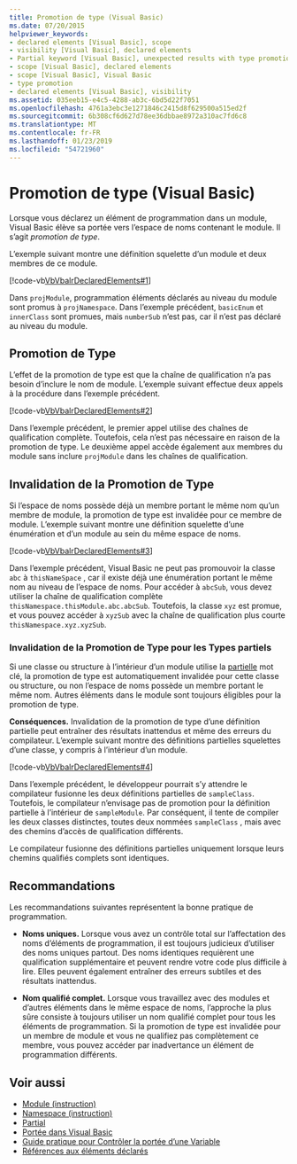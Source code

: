 ```yaml
---
title: Promotion de type (Visual Basic)
ms.date: 07/20/2015
helpviewer_keywords:
- declared elements [Visual Basic], scope
- visibility [Visual Basic], declared elements
- Partial keyword [Visual Basic], unexpected results with type promotion
- scope [Visual Basic], declared elements
- scope [Visual Basic], Visual Basic
- type promotion
- declared elements [Visual Basic], visibility
ms.assetid: 035eeb15-e4c5-4288-ab3c-6bd5d22f7051
ms.openlocfilehash: 4761a3ebc3e1271846c2415d8f629500a515ed2f
ms.sourcegitcommit: 6b308cf6d627d78ee36dbbae8972a310ac7fd6c8
ms.translationtype: MT
ms.contentlocale: fr-FR
ms.lasthandoff: 01/23/2019
ms.locfileid: "54721960"
---
```

# <a name="type-promotion-visual-basic"></a>Promotion de type (Visual Basic)
Lorsque vous déclarez un élément de programmation dans un module, Visual Basic élève sa portée vers l’espace de noms contenant le module. Il s’agit *promotion de type*.  
  
 L’exemple suivant montre une définition squelette d’un module et deux membres de ce module.  
  
 [!code-vb[VbVbalrDeclaredElements#1](../../../../visual-basic/programming-guide/language-features/declared-elements/codesnippet/VisualBasic/type-promotion_1.vb)]  
  
 Dans `projModule`, programmation éléments déclarés au niveau du module sont promus à `projNamespace`. Dans l’exemple précédent, `basicEnum` et `innerClass` sont promues, mais `numberSub` n’est pas, car il n’est pas déclaré au niveau du module.  
  
## <a name="effect-of-type-promotion"></a>Promotion de Type  
 L’effet de la promotion de type est que la chaîne de qualification n’a pas besoin d’inclure le nom de module. L’exemple suivant effectue deux appels à la procédure dans l’exemple précédent.  
  
 [!code-vb[VbVbalrDeclaredElements#2](../../../../visual-basic/programming-guide/language-features/declared-elements/codesnippet/VisualBasic/type-promotion_2.vb)]  
  
 Dans l’exemple précédent, le premier appel utilise des chaînes de qualification complète. Toutefois, cela n’est pas nécessaire en raison de la promotion de type. Le deuxième appel accède également aux membres du module sans inclure `projModule` dans les chaînes de qualification.  
  
## <a name="defeat-of-type-promotion"></a>Invalidation de la Promotion de Type  
 Si l’espace de noms possède déjà un membre portant le même nom qu’un membre de module, la promotion de type est invalidée pour ce membre de module. L’exemple suivant montre une définition squelette d’une énumération et d’un module au sein du même espace de noms.  
  
 [!code-vb[VbVbalrDeclaredElements#3](../../../../visual-basic/programming-guide/language-features/declared-elements/codesnippet/VisualBasic/type-promotion_3.vb)]  
  
 Dans l’exemple précédent, Visual Basic ne peut pas promouvoir la classe `abc` à `thisNameSpace` , car il existe déjà une énumération portant le même nom au niveau de l’espace de noms. Pour accéder à `abcSub`, vous devez utiliser la chaîne de qualification complète `thisNamespace.thisModule.abc.abcSub`. Toutefois, la classe `xyz` est promue, et vous pouvez accéder à `xyzSub` avec la chaîne de qualification plus courte `thisNamespace.xyz.xyzSub`.  
  
### <a name="defeat-of-type-promotion-for-partial-types"></a>Invalidation de la Promotion de Type pour les Types partiels  
 Si une classe ou structure à l’intérieur d’un module utilise la [partielle](../../../../visual-basic/language-reference/modifiers/partial.md) mot clé, la promotion de type est automatiquement invalidée pour cette classe ou structure, ou non l’espace de noms possède un membre portant le même nom. Autres éléments dans le module sont toujours éligibles pour la promotion de type.  
  
 **Conséquences.** Invalidation de la promotion de type d’une définition partielle peut entraîner des résultats inattendus et même des erreurs du compilateur. L’exemple suivant montre des définitions partielles squelettes d’une classe, y compris à l’intérieur d’un module.  
  
 [!code-vb[VbVbalrDeclaredElements#4](../../../../visual-basic/programming-guide/language-features/declared-elements/codesnippet/VisualBasic/type-promotion_4.vb)]  
  
 Dans l’exemple précédent, le développeur pourrait s’y attendre le compilateur fusionne les deux définitions partielles de `sampleClass`. Toutefois, le compilateur n’envisage pas de promotion pour la définition partielle à l’intérieur de `sampleModule`. Par conséquent, il tente de compiler les deux classes distinctes, toutes deux nommées `sampleClass` , mais avec des chemins d’accès de qualification différents.  
  
 Le compilateur fusionne des définitions partielles uniquement lorsque leurs chemins qualifiés complets sont identiques.  
  
## <a name="recommendations"></a>Recommandations  
 Les recommandations suivantes représentent la bonne pratique de programmation.  
  
-   **Noms uniques.** Lorsque vous avez un contrôle total sur l’affectation des noms d’éléments de programmation, il est toujours judicieux d’utiliser des noms uniques partout. Des noms identiques requièrent une qualification supplémentaire et peuvent rendre votre code plus difficile à lire. Elles peuvent également entraîner des erreurs subtiles et des résultats inattendus.  
  
-   **Nom qualifié complet.** Lorsque vous travaillez avec des modules et d’autres éléments dans le même espace de noms, l’approche la plus sûre consiste à toujours utiliser un nom qualifié complet pour tous les éléments de programmation. Si la promotion de type est invalidée pour un membre de module et vous ne qualifiez pas complètement ce membre, vous pouvez accéder par inadvertance un élément de programmation différents.  
  
## <a name="see-also"></a>Voir aussi
- [Module (instruction)](../../../../visual-basic/language-reference/statements/module-statement.md)
- [Namespace (instruction)](../../../../visual-basic/language-reference/statements/namespace-statement.md)
- [Partial](../../../../visual-basic/language-reference/modifiers/partial.md)
- [Portée dans Visual Basic](../../../../visual-basic/programming-guide/language-features/declared-elements/scope.md)
- [Guide pratique pour Contrôler la portée d’une Variable](../../../../visual-basic/programming-guide/language-features/declared-elements/how-to-control-the-scope-of-a-variable.md)
- [Références aux éléments déclarés](../../../../visual-basic/programming-guide/language-features/declared-elements/references-to-declared-elements.md)
